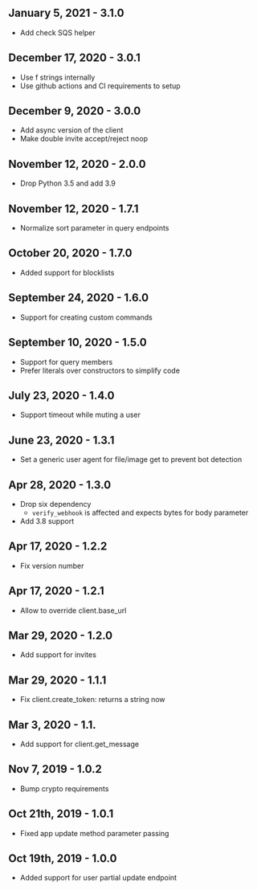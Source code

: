 ## January 5, 2021 - 3.1.0
- Add check SQS helper

## December 17, 2020 - 3.0.1
- Use f strings internally
- Use github actions and CI requirements to setup

## December 9, 2020 - 3.0.0
- Add async version of the client
- Make double invite accept/reject noop

## November 12, 2020 - 2.0.0
- Drop Python 3.5 and add 3.9

## November 12, 2020 - 1.7.1
- Normalize sort parameter in query endpoints

## October 20, 2020 - 1.7.0
- Added support for blocklists

## September 24, 2020 - 1.6.0
- Support for creating custom commands

## September 10, 2020 - 1.5.0
- Support for query members
- Prefer literals over constructors to simplify code

## July 23, 2020 - 1.4.0
- Support timeout while muting a user

## June 23, 2020 - 1.3.1
- Set a generic user agent for file/image get to prevent bot detection

## Apr 28, 2020 - 1.3.0
- Drop six dependency
  - `verify_webhook` is affected and expects bytes for body parameter
- Add 3.8 support

## Apr 17, 2020 - 1.2.2
- Fix version number

## Apr 17, 2020 - 1.2.1
- Allow to override client.base_url

## Mar 29, 2020 - 1.2.0
- Add support for invites

## Mar 29, 2020 - 1.1.1
- Fix client.create_token: returns a string now

## Mar 3, 2020 - 1.1.
- Add support for client.get_message

## Nov 7, 2019 - 1.0.2
- Bump crypto requirements

## Oct 21th, 2019 - 1.0.1
- Fixed app update method parameter passing

## Oct 19th, 2019 - 1.0.0

- Added support for user partial update endpoint
